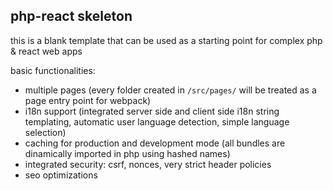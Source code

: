 ## php-react skeleton

this is a blank template that can be used as a starting point for complex php & react web apps

basic functionalities:
- multiple pages (every folder created in `/src/pages/` will be treated as a page entry point for webpack)
- i18n support (integrated server side and client side i18n string templating, automatic user language detection, simple language selection)
- caching for production and development mode (all bundles are dinamically imported in php using hashed names)
- integrated security: csrf, nonces, very strict header policies
- seo optimizations

